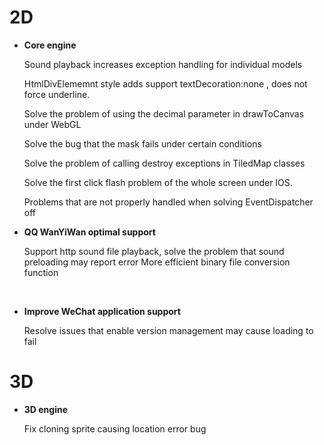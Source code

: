 # 2D

- **Core engine**

  Sound playback increases exception handling for individual models

  HtmlDivElememnt style adds support textDecoration:none , does not force underline.

  Solve the problem of using the decimal parameter in drawToCanvas under WebGL

  Solve the bug that the mask fails under certain conditions

  Solve the problem of calling destroy exceptions in TiledMap classes

  Solve the first click flash problem of the whole screen under IOS.

  Problems that are not properly handled when solving EventDispatcher off
  ​

- **QQ WanYiWan optimal support**

  Support http sound file playback, solve the problem that sound preloading may report error
  More efficient binary file conversion function

  ​

- **Improve WeChat application support**

  Resolve issues that enable version management may cause loading to fail




# 3D

- **3D engine**


  Fix cloning sprite causing location error bug